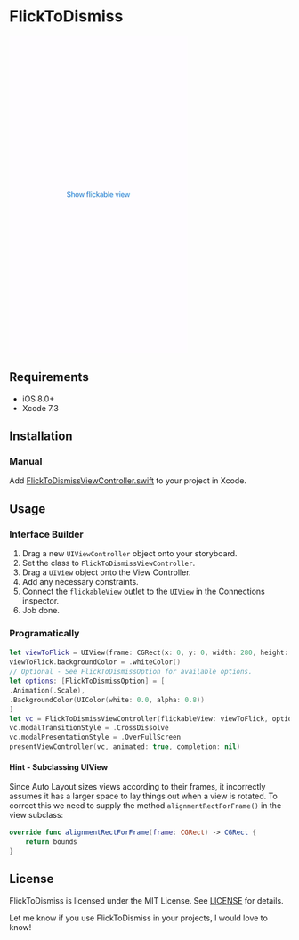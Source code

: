 # FlickToDismiss

![FlickToDismiss hero image](FlickToDismiss.gif)

## Requirements

- iOS 8.0+
- Xcode 7.3

## Installation

### Manual

Add [FlickToDismissViewController.swift]() to your project in Xcode.

## Usage

### Interface Builder

1. Drag a new `UIViewController` object onto your storyboard.
2. Set the class to `FlickToDismissViewController`.
3. Drag a `UIView` object onto the View Controller.
4. Add any necessary constraints.
5. Connect the `flickableView` outlet to the `UIView` in the Connections inspector.
6. Job done.

### Programatically

```swift
let viewToFlick = UIView(frame: CGRect(x: 0, y: 0, width: 280, height: 300))
viewToFlick.backgroundColor = .whiteColor()
// Optional - See FlickToDismissOption for available options.
let options: [FlickToDismissOption] = [
.Animation(.Scale),
.BackgroundColor(UIColor(white: 0.0, alpha: 0.8))
]
let vc = FlickToDismissViewController(flickableView: viewToFlick, options: options)
vc.modalTransitionStyle = .CrossDissolve
vc.modalPresentationStyle = .OverFullScreen
presentViewController(vc, animated: true, completion: nil)
```

#### Hint - Subclassing UIView

Since Auto Layout sizes views according to their frames, it incorrectly assumes it has a larger space to lay things out when a view is rotated. To correct this we need to supply the method `alignmentRectForFrame()` in the view subclass:
```swift
override func alignmentRectForFrame(frame: CGRect) -> CGRect {
    return bounds
}
```

## License

FlickToDismiss is licensed under the MIT License. See [LICENSE](LICENSE) for details.

Let me know if you use FlickToDismiss in your projects, I would love to know!